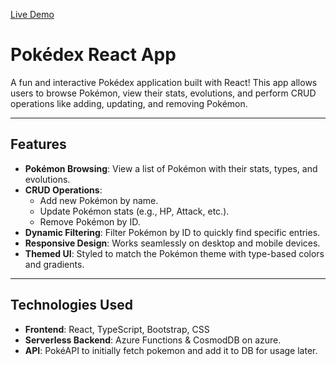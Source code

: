 [Live Demo](https://yellow-bush-07a2b6f03.6.azurestaticapps.net)
# Pokédex React App

A fun and interactive Pokédex application built with React! This app allows users to browse Pokémon, view their stats, evolutions, and perform CRUD operations like adding, updating, and removing Pokémon.

---

## Features

- **Pokémon Browsing**: View a list of Pokémon with their stats, types, and evolutions.
- **CRUD Operations**:
  - Add new Pokémon by name.
  - Update Pokémon stats (e.g., HP, Attack, etc.).
  - Remove Pokémon by ID.
- **Dynamic Filtering**: Filter Pokémon by ID to quickly find specific entries.
- **Responsive Design**: Works seamlessly on desktop and mobile devices.
- **Themed UI**: Styled to match the Pokémon theme with type-based colors and gradients.

---

## Technologies Used

- **Frontend**: React, TypeScript, Bootstrap, CSS
- **Serverless Backend**: Azure Functions & CosmodDB on azure.
- **API**: PokéAPI to initially fetch pokemon and add it to DB for usage later.


